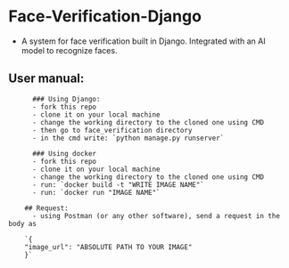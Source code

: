 # Face-Verification-Django
  - A system for face verification built in Django. Integrated with an AI model to recognize faces.
    
## User manual:
          ### Using Django:
          - fork this repo
          - clone it on your local machine
          - change the working directory to the cloned one using CMD
          - then go to face_verification directory
          - in the cmd write: `python manage.py runserver`
        
          ### Using docker
          - fork this repo
          - clone it on your local machine
          - change the working directory to the cloned one using CMD
          - run: `docker build -t "WRITE IMAGE NAME"`
          - run: `docker run "IMAGE NAME"`
        
        ## Request:
          - using Postman (or any other software), send a request in the body as
        
        `{
        "image_url": "ABSOLUTE PATH TO YOUR IMAGE"
        }`
